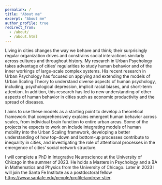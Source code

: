 ```yaml
---
permalink: /
title: "About me"
excerpt: "About me"
author_profile: true
redirect_from: 
  - /about/
  - /about.html
---
```


Living in cities changes the way we behave and think; their surprisingly regular organization drives and constrains social interactions similarly across cultures and throughout history. My research in Urban Psychology takes advantage of cities’ regularities to study human behavior and of the inner workings of large-scale complex systems. His recent research in Urban Psychology has focused on applying and extending the models of Urban Scaling Theory to understand diverse aspects of human psychology, including, psychological depression, implicit racial biases, and short-term attention. In addition, this research has led to new understanding of other aspects of human behavior in cities such as economic productivity and the spread of diseases.

I aims to use these models as a starting point to develop a theoretical framework that comprehensively explains emergent human behavior across scales, from individual brain function to entire urban areas. Some of the projects he expects to work on include integrating models of human mobility into the Urban Scaling framework, developing a better understanding of how top-down and bottom-up processes contribute to inequality in cities, and investigating the role of attentional processes in the emergence of cities’ social network structure.

I will complete a PhD in Integrative Neuroscience at the University of Chicago in the summer of 2023. He holds a Masters in Psychology and a BA in Mathematics and Physics from the University of Chicago. Later in 2023 I will join the Santa Fe Institute as a postdoctoral fellow <https://www.santafe.edu/people/profile/andrew-stier>.
